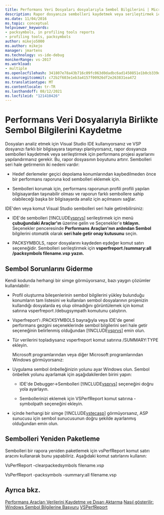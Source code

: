 ```yaml
---
title: Performans Veri Dosyaları dosyalarıyla Sembol Bilgilerini | Microsoft Docs
description: Rapor dosyanıza sembolleri kaydetmek veya serileştirmek için performans projesi ayarlarını yapmayı öğrenin.
ms.date: 11/04/2016
ms.topic: conceptual
helpviewer_keywords:
- packsymbols, in profiling tools reports
- profiling tools, packsymbols
author: mikejo5000
ms.author: mikejo
manager: jmartens
ms.technology: vs-ide-debug
monikerRange: vs-2017
ms.workload:
- multiple
ms.openlocfilehash: 341807e78a43b716c09fc063d0dadbc6ad1450851e1b0cb339d9b5efcc96e712
ms.sourcegitcommit: c72b2f603e1eb3a4157f00926df2e263831ea472
ms.translationtype: MT
ms.contentlocale: tr-TR
ms.lasthandoff: 08/12/2021
ms.locfileid: "121410426"
---
```

# <a name="saving-symbol-information-with-performance-data-files"></a>Performans Veri Dosyalarıyla Birlikte Sembol Bilgilerini Kaydetme

Dosyaları analiz etmek için Visual Studio IDE kullanıyorsanız ve VSP dosyanızı farklı bir bilgisayara taşımayı planlıyorsanız,  rapor dosyanıza sembolleri kaydetmek veya serileştirmek için performans projesi ayarlarını yapılandırmanız gerekir. Bu, rapor dosyasının boyutunu artırır. Sembolleri seri hale getirmenin iki nedeni vardır:

- Hedef derlemeler geçici depolama konumlarından kaybedilmeden önce bir performans raporuna kod sembolleri eklemek için.

- Sembolleri korumak için, performans raporunun profili profili yapılan bilgisayardan taşınabilir olması ve raporun farklı sembollere sahip olabileceği başka bir bilgisayarda analiz için açılmasını sağlar.

IDE'den veya komut Visual Studio sembolleri seri hale getirebilirsiniz:

- IDE'de sembolleri [!INCLUDE[vsprvs](../code-quality/includes/vsprvs_md.md)] serileştirmek için menü **çubuğundaki Araçlar'ın** üzerine gelin ve Seçenekler'e **tıklayın.** Seçenekler penceresinde **Performans** **Araçları'nın ardından Sembol** bilgilerini otomatik olarak **seri hale getir onay kutusunu** seçin.

- PACKSYMBOLS, rapor dosyalarını kaydeden eşdeğer komut satırı seçeneğidir. Sembolleri serileştirmek için **vsperfreport /summary:all /packsymbols filename.vsp yazın.**

## <a name="troubleshooting-symbol-problems"></a>Sembol Sorunlarını Giderme

Kendi kodunda herhangi bir simge görmüyorsanız, bazı yaygın çözümler kullanılabilir:

- Profil oluşturma bileşenlerinin sembol bilgilerini yükley bulunduğu konumların tam listesini ve kullanılan sembol dosyalarının projenizin kullandığı dosyalarda eş olup olmadığını görüntülemek için komut satırına vsperfreport /debugsympath komutunu çalıştırın.

- Vsperfreport'ı /PACKSYMBOLS bayrağıyla veya IDE'de genel performans gezgini seçeneklerinde sembol bilgilerini seri hale getir seçeneğinin belirlenmiş olduğundan [!INCLUDE[vsprvs](../code-quality/includes/vsprvs_md.md)] emin olun.

- Tür verilerini topladıysanız vsperfreport komut satırına /SUMMARY:TYPE ekleyin.

  Microsoft programlarından veya diğer Microsoft programlarından Windows görmüyorsanız:

- Uygulama sembol önbelleğinizin yolunu ayar Windows olun. Sembol önbellek yolunu ayarlamak için aşağıdakilerden birini yapın:

  - IDE'de Debugger->Sembolleri [!INCLUDE[vsprvs](../code-quality/includes/vsprvs_md.md)] seçeneğini doğru yola ayarlayın.

  - Sembollerinizi eklemek için VSPerfReport komut satırına -symbolpath seçeneğini ekleyin.

- içinde herhangi bir simge [!INCLUDE[vstecasp](../code-quality/includes/vstecasp_md.md)] görmüyorsanız, ASP sunucusu için sembol sunucusunun doğru şekilde ayarlanmış olduğundan emin olun.

## <a name="repacking-symbols"></a>Sembolleri Yeniden Paketleme

Sembolleri bir rapora yeniden paketlemek için vsPerfReport komut satırı aracını kullanarak bunu yapabiliriz. Aşağıdaki komut satırlarını kullanın:

VsPerfReport -clearpackedsymbols filename.vsp

VsPerfReport -packsymbols -summary:all filename.vsp

## <a name="see-also"></a>Ayrıca bkz.

[Performans Araçları Verilerini Kaydetme ve Dışarı Aktarma](../profiling/saving-and-exporting-performance-tools-data.md) 
 [Nasıl gösterilir: Windows Sembol Bilgilerine Başvuru](../profiling/how-to-reference-windows-symbol-information.md) 
 [VSPerfReport](../profiling/vsperfreport.md)
